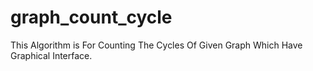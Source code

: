 # graph_count_cycle

This Algorithm is For Counting The Cycles Of Given Graph Which Have Graphical Interface.
